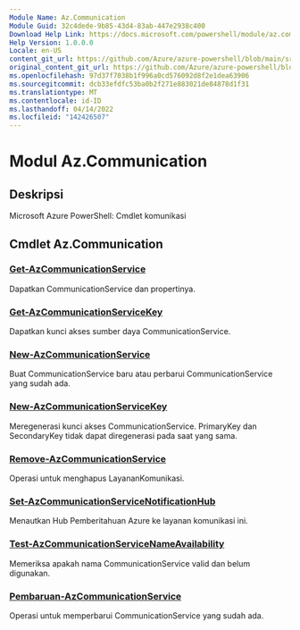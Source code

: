 ```yaml
---
Module Name: Az.Communication
Module Guid: 32c4dede-9b85-43d4-83ab-447e2938c400
Download Help Link: https://docs.microsoft.com/powershell/module/az.communication
Help Version: 1.0.0.0
Locale: en-US
content_git_url: https://github.com/Azure/azure-powershell/blob/main/src/Communication/help/Az.Communication.md
original_content_git_url: https://github.com/Azure/azure-powershell/blob/main/src/Communication/help/Az.Communication.md
ms.openlocfilehash: 97d37f7038b1f996a0cd576092d8f2e1dea63906
ms.sourcegitcommit: dcb33efdfc53ba0b2f271e883021de84878d1f31
ms.translationtype: MT
ms.contentlocale: id-ID
ms.lasthandoff: 04/14/2022
ms.locfileid: "142426507"
---
```

# Modul Az.Communication
## Deskripsi
Microsoft Azure PowerShell: Cmdlet komunikasi

## Cmdlet Az.Communication
### [Get-AzCommunicationService](Get-AzCommunicationService.md)
Dapatkan CommunicationService dan propertinya.

### [Get-AzCommunicationServiceKey](Get-AzCommunicationServiceKey.md)
Dapatkan kunci akses sumber daya CommunicationService.

### [New-AzCommunicationService](New-AzCommunicationService.md)
Buat CommunicationService baru atau perbarui CommunicationService yang sudah ada.

### [New-AzCommunicationServiceKey](New-AzCommunicationServiceKey.md)
Meregenerasi kunci akses CommunicationService.
PrimaryKey dan SecondaryKey tidak dapat diregenerasi pada saat yang sama.

### [Remove-AzCommunicationService](Remove-AzCommunicationService.md)
Operasi untuk menghapus LayananKomunikasi.

### [Set-AzCommunicationServiceNotificationHub](Set-AzCommunicationServiceNotificationHub.md)
Menautkan Hub Pemberitahuan Azure ke layanan komunikasi ini.

### [Test-AzCommunicationServiceNameAvailability](Test-AzCommunicationServiceNameAvailability.md)
Memeriksa apakah nama CommunicationService valid dan belum digunakan.

### [Pembaruan-AzCommunicationService](Update-AzCommunicationService.md)
Operasi untuk memperbarui CommunicationService yang sudah ada.

